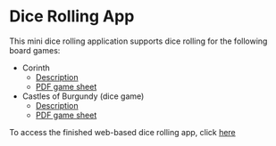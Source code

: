 # Dice Rolling App

This mini dice rolling application supports dice rolling for the following board games: 

* Corinth
  * [Description](https://boardgamegeek.com/boardgame/269725/corinth)
  * [PDF game sheet](https://print-and-play.asmodee.fun/corinth/)
* Castles of Burgundy (dice game)
  * [Description](https://boardgamegeek.com/boardgame/232988/castles-burgundy-dice-game)
  * [PDF game sheet](https://boardgamegeek.com/image/4166055/castles-burgundy-dice-game)

To access the finished web-based dice rolling app, click [here](https://philknight93.github.io/Dice-Rolling-App/)
